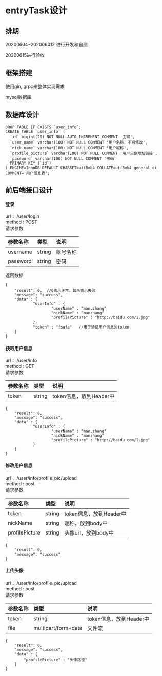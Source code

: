 # entryTask设计   

## 排期  
 
20200604~202006012 进行开发和自测

20200615进行验收   

## 框架搭建

使用gin, grpc来整体实现需求

mysql数据库

## 数据库设计 

```
DROP TABLE IF EXISTS `user_info`;
CREATE TABLE `user_info` (
  `id` bigint(20) NOT NULL AUTO_INCREMENT COMMENT '主键',
  `user_name` varchar(100) NOT NULL COMMENT '用户名称，不可修改',
  `nick_name` varchar(100) NOT NULL COMMENT '用户昵称',
  `profile_picture` varchar(100) NOT NULL COMMENT '用户头像地址链接',
  `password` varchar(100) NOT NULL COMMENT '密码'
  PRIMARY KEY (`id`)
) ENGINE=InnoDB DEFAULT CHARSET=utf8mb4 COLLATE=utf8mb4_general_ci COMMENT='用户信息表';
```

## 前后端接口设计

#### 登录

url： /user/login   
method : POST  
请求参数   

| 参数名称        | 类型   | 说明                                                         |
| :-------------- | :----- | :----------------------------------------------------------- |
| username | string | 账号名称                                                         |
| password            | string    | 密码 |
返回数据  
```
{
	"result": 0,  //0表示正常，其余表示失败
	"message": "success",
	"data" : {
			"userInfo" : {
					"userName" : "man.zhang"
					"nickName" : "manzhang"
					"profilePicture" : "http://baidu.com/1.jpg"
			},
			"token" : "fsafa"   //用于验证用户信息的token
	}
}
```

#### 获取用户信息
url： /user/info   
method : GET  
请求参数   

| 参数名称        | 类型   | 说明                                                         |
| :-------------- | :----- | :----------------------------------------------------------- |
| token | string | token信息，放到Header中                                                         |

```
{
	"result": 0,  
	"message": "success",
	"data" : {
			"userInfo" : {
					"userName" : "man.zhang"
					"nickName" : "manzhang"
					"profilePicture" : "http://baidu.com/1.jpg"
			}
	}
}
```

#### 修改用户信息  
url： /user/info/profile_pic/upload   
method : post  
请求参数   

| 参数名称        | 类型   | 说明                                                         |
| :-------------- | :----- | :----------------------------------------------------------- |
| token | string | token信息，放到Header中                                                         |
| nickName | string | 昵称，放到body中                                                         |
| profilePicture | string | 头像url，放到body中                                                         |

```
{
	"result": 0,  
	"message": "success"
}
```

#### 上传头像  
url： /user/info/profile_pic/upload   
method : post  
请求参数   

| 参数名称        | 类型   | 说明                                                         |
| :-------------- | :----- | :----------------------------------------------------------- |
| token | string | token信息，放到Header中                                                         |
| file | multipart/form-data | 文件流                                                         |

```
{
	"result": 0,  
	"message": "success",
	"data" : {
		"profilePicture" : "头像路径"
	}
}
```
